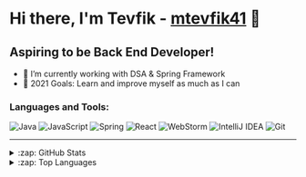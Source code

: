 # Hi there, I'm Tevfik - [mtevfik41](https://mtevfik41.github.io/) 👋

<!-- ![visitors](https://visitor-badge.glitch.me/badge?page_id=mtevfik41.mtevfik41) -->

## Aspiring to be Back End Developer!

- 🌱 I’m currently working with DSA & Spring Framework
- 🥅 2021 Goals: Learn and improve myself as much as I can


### Languages and Tools:

![Java](https://img.shields.io/badge/java-%23ED8B00.svg?style=for-the-badge&logo=java&logoColor=white)
![JavaScript](https://img.shields.io/badge/javascript-%23323330.svg?style=for-the-badge&logo=javascript&logoColor=%23F7DF1E)
![Spring](https://img.shields.io/badge/spring-%236DB33F.svg?style=for-the-badge&logo=spring&logoColor=white)
![React](https://img.shields.io/badge/react-%2320232a.svg?style=for-the-badge&logo=react&logoColor=%2361DAFB)
![WebStorm](https://img.shields.io/badge/webstorm-143?style=for-the-badge&logo=webstorm&logoColor=white&color=black)
![IntelliJ IDEA](https://img.shields.io/badge/IntelliJIDEA-000000.svg?style=for-the-badge&logo=intellij-idea&logoColor=white)
![Git](https://img.shields.io/badge/git-%23F05033.svg?style=for-the-badge&logo=git&logoColor=white)


---

<details>
  <summary>:zap: GitHub Stats</summary>

  <img align="left" alt="mtevfik41's GitHub Stats" src="https://github-readme-stats.vercel.app/api?username=mtevfik41&show_icons=true&hide_border=true&count_private=true&theme=react" />

</details>
<details>
  <summary>:zap: Top Languages</summary>

  <img align="left" alt="mtevfik41's GitHub Stats" src="https://github-readme-stats.vercel.app/api/top-langs/?username=mtevfik41&show_icons=true&hide_border=true&theme=react&layout=compact&langs_count=7&hide=html,css,scss,makefile" />

</details>
